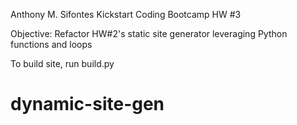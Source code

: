 Anthony M. Sifontes Kickstart Coding Bootcamp HW #3

Objective: Refactor HW#2's static site generator leveraging Python functions and loops

To build site, run build.py
# dynamic-site-gen
